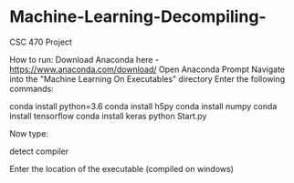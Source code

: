 # Machine-Learning-Decompiling-
CSC 470 Project

How to run:
Download Anaconda here - https://www.anaconda.com/download/
Open Anaconda Prompt
Navigate into the "Machine Learning On Executables" directory
Enter the following commands:

conda install python=3.6
conda install h5py
conda install numpy
conda install tensorflow
conda install keras
python Start.py

Now type:

detect compiler

Enter the location of the executable (compiled on windows)
